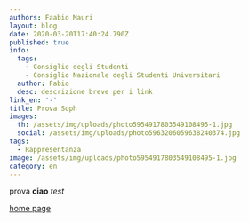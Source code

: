 ```yaml
---
authors: Faabio Mauri
layout: blog
date: 2020-03-20T17:40:24.790Z
published: true
info:
  tags:
    - Consiglio degli Studenti
    - Consiglio Nazionale degli Studenti Universitari
  author: Fabio
  desc: descrizione breve per i link
link_en: '-'
title: Prova Soph
images:
  th: /assets/img/uploads/photo5954917803549108495-1.jpg
  social: /assets/img/uploads/photo5963206059638240374.jpg
tags:
  - Rappresentanza
image: /assets/img/uploads/photo5954917803549108495-1.jpg
category: en
---
```

prova **ciao** *test*

[home page](https://www.svoltastudenti.it)